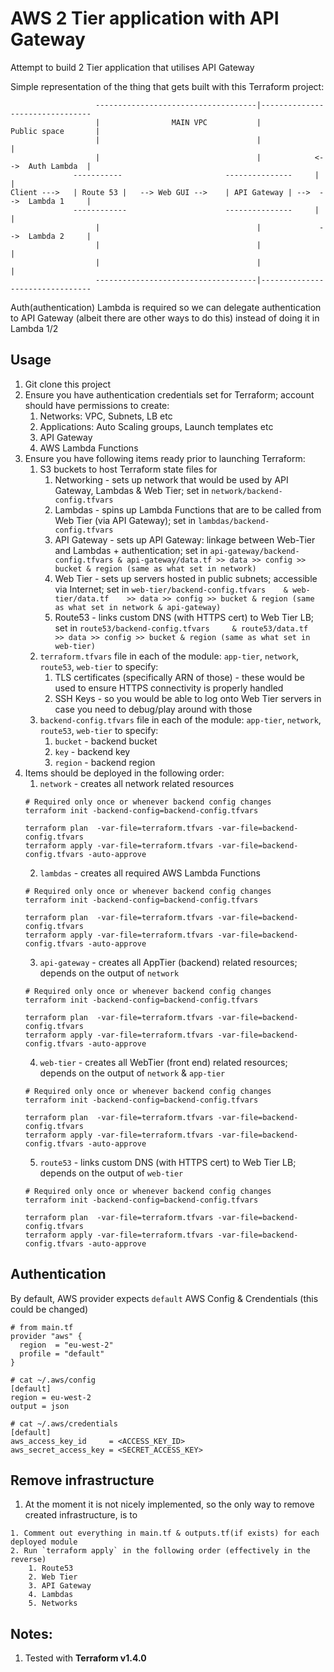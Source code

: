 # AWS 2 Tier application with API Gateway

Attempt to build 2 Tier application that utilises API Gateway

Simple representation of the thing that gets built with this Terraform project:
```
                   ------------------------------------|--------------------------------
                   |                MAIN VPC           |            Public space       |
                   |                                   |                               |
                   |                                   |            <-->  Auth Lambda  |
              -----------                       ---------------     |                  |
Client --->   | Route 53 |   --> Web GUI -->    | API Gateway | -->  -->  Lambda 1     |
              ------------                      ---------------     |                  |
                   |                                   |             -->  Lambda 2     |
                   |                                   |                               |
                   |                                   |                               |
                   ------------------------------------|--------------------------------
```

Auth(authentication) Lambda is required so we can delegate authentication to API Gateway (albeit there are other ways to do this) instead of doing it in Lambda 1/2


## Usage
1. Git clone this project
2. Ensure you have authentication credentials set for Terraform; account should have permissions to create:
    1. Networks: VPC, Subnets, LB etc
    2. Applications: Auto Scaling groups, Launch templates etc
    3. API Gateway
    4. AWS Lambda Functions
3. Ensure you have following items ready prior to launching Terraform:
    1. S3 buckets to host Terraform state files for
        1. Networking  - sets up network that would be used by API Gateway, Lambdas & Web Tier;           set in `network/backend-config.tfvars`
        2. Lambdas     - spins up Lambda Functions that are to be called from Web Tier (via API Gateway); set in `lambdas/backend-config.tfvars`
        3. API Gateway - sets up API Gateway: linkage between Web-Tier and Lambdas + authentication;      set in `api-gateway/backend-config.tfvars & api-gateway/data.tf >> data >> config >> bucket & region (same as what set in network)`
        4. Web Tier    - sets up servers hosted in public subnets; accessible via Internet;               set in `web-tier/backend-config.tfvars    & web-tier/data.tf    >> data >> config >> bucket & region (same as what set in network & api-gateway)`
        5. Route53     - links custom DNS (with HTTPS cert) to Web Tier LB;                               set in `route53/backend-config.tfvars     & route53/data.tf     >> data >> config >> bucket & region (same as what set in web-tier)`
    2. `terraform.tfvars` file in each of the module: `app-tier`, `network`, `route53`, `web-tier` to specify:
        1. TLS certificates (specifically ARN of those) - these would be used to ensure HTTPS connectivity is properly handled
        2. SSH Keys - so you would be able to log onto Web Tier servers in case you need to debug/play around with those
    3. `backend-config.tfvars` file in each of the module: `app-tier`, `network`, `route53`, `web-tier` to specify:
        1. `bucket` - backend bucket
        2. `key`    - backend key
        3. `region` - backend region
4. Items should be deployed in the following order:
    1. `network`  - creates all network related resources
    ```
    # Required only once or whenever backend config changes
    terraform init -backend-config=backend-config.tfvars

    terraform plan  -var-file=terraform.tfvars -var-file=backend-config.tfvars
    terraform apply -var-file=terraform.tfvars -var-file=backend-config.tfvars -auto-approve
    ```
    2. `lambdas` - creates all required AWS Lambda Functions
    ```
    # Required only once or whenever backend config changes
    terraform init -backend-config=backend-config.tfvars

    terraform plan  -var-file=terraform.tfvars -var-file=backend-config.tfvars
    terraform apply -var-file=terraform.tfvars -var-file=backend-config.tfvars -auto-approve
    ```
    3. `api-gateway` - creates all AppTier (backend) related resources;   depends on the output of `network`
    ```
    # Required only once or whenever backend config changes
    terraform init -backend-config=backend-config.tfvars

    terraform plan  -var-file=terraform.tfvars -var-file=backend-config.tfvars
    terraform apply -var-file=terraform.tfvars -var-file=backend-config.tfvars -auto-approve
    ```
    4. `web-tier` - creates all WebTier (front end) related resources; depends on the output of `network` & `app-tier`
    ```
    # Required only once or whenever backend config changes
    terraform init -backend-config=backend-config.tfvars

    terraform plan  -var-file=terraform.tfvars -var-file=backend-config.tfvars
    terraform apply -var-file=terraform.tfvars -var-file=backend-config.tfvars -auto-approve
    ```
    5. `route53` - links custom DNS (with HTTPS cert) to Web Tier LB; depends on the output of `web-tier`
    ```
    # Required only once or whenever backend config changes
    terraform init -backend-config=backend-config.tfvars

    terraform plan  -var-file=terraform.tfvars -var-file=backend-config.tfvars
    terraform apply -var-file=terraform.tfvars -var-file=backend-config.tfvars -auto-approve
    ```


## Authentication
By default, AWS provider expects `default` AWS Config & Crendentials (this could be changed)
```
# from main.tf
provider "aws" {
  region  = "eu-west-2"
  profile = "default"
}

# cat ~/.aws/config
[default]
region = eu-west-2
output = json

# cat ~/.aws/credentials
[default]
aws_access_key_id     = <ACCESS_KEY_ID>
aws_secret_access_key = <SECRET_ACCESS_KEY>
```


## Remove infrastructure
1. At the moment it is not nicely implemented, so the only way to remove created infrastructure, is to
```
1. Comment out everything in main.tf & outputs.tf(if exists) for each deployed module
2. Run `terraform apply` in the following order (effectively in the reverse)
    1. Route53
    2. Web Tier
    3. API Gateway
    4. Lambdas
    5. Networks
```


## Notes:
1. Tested with **Terraform v1.4.0**
